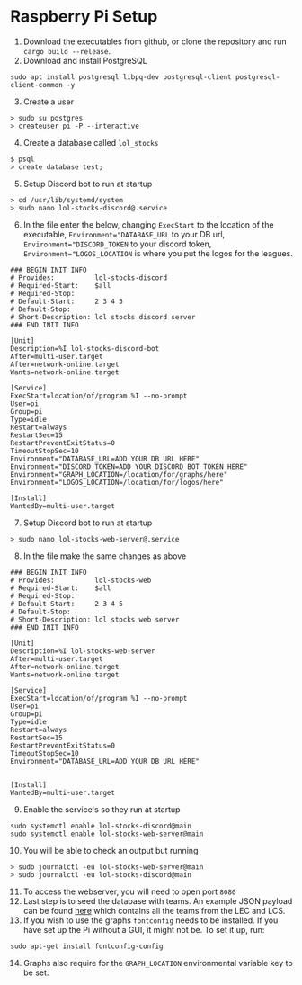 # Raspberry Pi Setup

1. Download the executables from github, or clone the repository and run `cargo build --release`.
2. Download and install PostgreSQL 
```shell
sudo apt install postgresql libpq-dev postgresql-client postgresql-client-common -y
```
3. Create a user

```shell
> sudo su postgres
> createuser pi -P --interactive
```
4. Create a database called `lol_stocks`
```shell
$ psql
> create database test;
```
5. Setup Discord bot to run at startup
```shell
> cd /usr/lib/systemd/system
> sudo nano lol-stocks-discord@.service
```
6. In the file enter the below, changing `ExecStart` to the location of the executable, `Environment="DATABASE_URL` to your DB url, `Environment="DISCORD_TOKEN` to your discord token, `Environment="LOGOS_LOCATION` is where you put the logos for the leagues.
```shell
### BEGIN INIT INFO
# Provides:          lol-stocks-discord
# Required-Start:    $all
# Required-Stop:
# Default-Start:     2 3 4 5
# Default-Stop:
# Short-Description: lol stocks discord server
### END INIT INFO

[Unit]
Description=%I lol-stocks-discord-bot
After=multi-user.target
After=network-online.target
Wants=network-online.target

[Service]
ExecStart=location/of/program %I --no-prompt
User=pi
Group=pi
Type=idle
Restart=always
RestartSec=15
RestartPreventExitStatus=0
TimeoutStopSec=10
Environment="DATABASE_URL=ADD YOUR DB URL HERE"
Environment="DISCORD_TOKEN=ADD YOUR DISCORD BOT TOKEN HERE"
Environment="GRAPH_LOCATION=/location/for/graphs/here"
Environment="LOGOS_LOCATION=/location/for/logos/here"

[Install]
WantedBy=multi-user.target
```
7. Setup Discord bot to run at startup
```shell
> sudo nano lol-stocks-web-server@.service
```
8. In the file make the same changes as above
```shell
### BEGIN INIT INFO
# Provides:          lol-stocks-web
# Required-Start:    $all
# Required-Stop:
# Default-Start:     2 3 4 5
# Default-Stop:
# Short-Description: lol stocks web server
### END INIT INFO

[Unit]
Description=%I lol-stocks-web-server
After=multi-user.target
After=network-online.target
Wants=network-online.target

[Service]
ExecStart=location/of/program %I --no-prompt
User=pi
Group=pi
Type=idle
Restart=always
RestartSec=15
RestartPreventExitStatus=0
TimeoutStopSec=10
Environment="DATABASE_URL=ADD YOUR DB URL HERE"


[Install]
WantedBy=multi-user.target

```
9. Enable the service's so they run at startup
```shell
sudo systemctl enable lol-stocks-discord@main
sudo systemctl enable lol-stocks-web-server@main
```
10. You will be able to check an output but running
```shell
> sudo journalctl -eu lol-stocks-web-server@main
> sudo journalctl -eu lol-stocks-discord@main
```
11. To access the webserver, you will need to open port `8080`
12. Last step is to seed the database with teams. An example JSON payload can be found [here](teams_db_seed.json) which contains all the teams from the LEC and LCS.
13. If you wish to use the graphs `fontconfig` needs to be installed. If you have set up the Pi without a GUI, it might not be. To set it up, run:
```shell
sudo apt-get install fontconfig-config
```
14. Graphs also require for the `GRAPH_LOCATION` environmental variable key to be set.